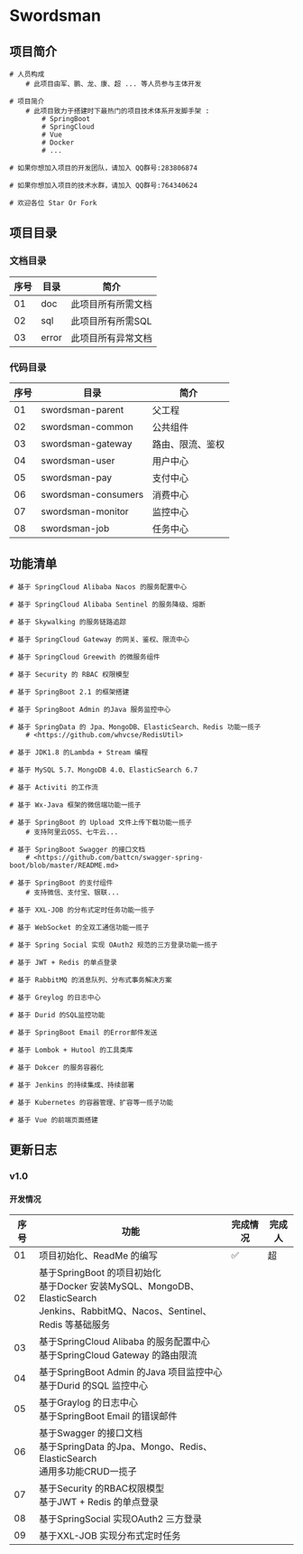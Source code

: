 # Swordsman

## 项目简介

```shell
# 人员构成
	# 此项目由军、鹏、龙、康、超 ... 等人员参与主体开发
	
# 项目简介
	# 此项目致力于搭建时下最热门的项目技术体系开发脚手架 :
		# SpringBoot 
		# SpringCloud 
		# Vue 
		# Docker
		# ... 
	
# 如果你想加入项目的开发团队，请加入 QQ群号:283806874

# 如果你想加入项目的技术水群，请加入 QQ群号:764340624

# 欢迎各位 Star Or Fork
```

## 项目目录

### 文档目录

| 序号 | 目录  | 简介               |
| ---- | ----- | ------------------ |
| 01   | doc   | 此项目所有所需文档 |
| 02   | sql   | 此项目所有所需SQL  |
| 03   | error | 此项目所有异常文档 |

### 代码目录

| 序号 | 目录                | 简介             |
| ---- | ------------------- | ---------------- |
| 01   | swordsman-parent    | 父工程           |
| 02   | swordsman-common    | 公共组件         |
| 03   | swordsman-gateway   | 路由、限流、鉴权 |
| 04   | swordsman-user      | 用户中心         |
| 05   | swordsman-pay       | 支付中心         |
| 06   | swordsman-consumers | 消费中心         |
| 07   | swordsman-monitor   | 监控中心         |
| 08   | swordsman-job       | 任务中心         |

## 功能清单

```shell
# 基于 SpringCloud Alibaba Nacos 的服务配置中心

# 基于 SpringCloud Alibaba Sentinel 的服务降级、熔断

# 基于 Skywalking 的服务链路追踪

# 基于 SpringCloud Gateway 的网关、鉴权、限流中心

# 基于 SpringCloud Greewith 的微服务组件

# 基于 Security 的 RBAC 权限模型

# 基于 SpringBoot 2.1 的框架搭建

# 基于 SpringBoot Admin 的Java 服务监控中心

# 基于 SpringData 的 Jpa、MongoDB、ElasticSearch、Redis 功能一揽子
	# <https://github.com/whvcse/RedisUtil>
	
# 基于 JDK1.8 的Lambda + Stream 编程

# 基于 MySQL 5.7、MongoDB 4.0、ElasticSearch 6.7

# 基于 Activiti 的工作流

# 基于 Wx-Java 框架的微信端功能一揽子

# 基于 SpringBoot 的 Upload 文件上传下载功能一揽子
	# 支持阿里云OSS、七牛云...

# 基于 SpringBoot Swagger 的接口文档
	# <https://github.com/battcn/swagger-spring-boot/blob/master/README.md>
	
# 基于 SpringBoot 的支付组件
	# 支持微信、支付宝、银联...

# 基于 XXL-JOB 的分布式定时任务功能一揽子

# 基于 WebSocket 的全双工通信功能一揽子

# 基于 Spring Social 实现 OAuth2 规范的三方登录功能一揽子

# 基于 JWT + Redis 的单点登录

# 基于 RabbitMQ 的消息队列、分布式事务解决方案

# 基于 Greylog 的日志中心

# 基于 Durid 的SQL监控功能

# 基于 SpringBoot Email 的Error邮件发送

# 基于 Lombok + Hutool 的工具类库

# 基于 Dokcer 的服务容器化

# 基于 Jenkins 的持续集成、持续部署

# 基于 Kubernetes 的容器管理、扩容等一揽子功能

# 基于 Vue 的前端页面搭建
```

## 更新日志

### v1.0

#### 开发情况

| 序号 | 功能                                                         | 完成情况 | 完成人 |
| ---- | ------------------------------------------------------------ | -------- | ------ |
| 01   | 项目初始化、ReadMe 的编写                                    | ✅        | 超     |
| 02   | 基于SpringBoot 的项目初始化<br />基于Docker 安装MySQL、MongoDB、ElasticSearch<br />Jenkins、RabbitMQ、Nacos、Sentinel、Redis 等基础服务 |          |        |
| 03   | 基于SpringCloud Alibaba 的服务配置中心<br />基于SpringCloud Gateway 的路由限流 |          |        |
| 04   | 基于SpringBoot Admin 的Java 项目监控中心<br />基于Durid 的SQL 监控中心 |          |        |
| 05   | 基于Graylog 的日志中心<br />基于SpringBoot Email 的错误邮件  |          |        |
| 06   | 基于Swagger 的接口文档<br />基于SpringData 的Jpa、Mongo、Redis、ElasticSearch<br />通用多功能CRUD一揽子 |          |        |
| 07   | 基于Security 的RBAC权限模型<br />基于JWT + Redis 的单点登录  |          |        |
| 08   | 基于SpringSocial 实现OAuth2 三方登录                         |          |        |
| 09   | 基于XXL-JOB 实现分布式定时任务                               |          |        |

